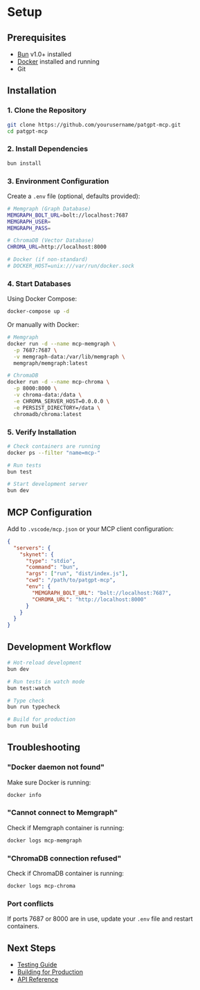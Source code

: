 # Setup

## Prerequisites

- [Bun](https://bun.sh) v1.0+ installed
- [Docker](https://docker.com) installed and running
- Git

## Installation

### 1. Clone the Repository

```bash
git clone https://github.com/yourusername/patgpt-mcp.git
cd patgpt-mcp
```

### 2. Install Dependencies

```bash
bun install
```

### 3. Environment Configuration

Create a `.env` file (optional, defaults provided):

```bash
# Memgraph (Graph Database)
MEMGRAPH_BOLT_URL=bolt://localhost:7687
MEMGRAPH_USER=
MEMGRAPH_PASS=

# ChromaDB (Vector Database)
CHROMA_URL=http://localhost:8000

# Docker (if non-standard)
# DOCKER_HOST=unix:///var/run/docker.sock
```

### 4. Start Databases

Using Docker Compose:
```bash
docker-compose up -d
```

Or manually with Docker:
```bash
# Memgraph
docker run -d --name mcp-memgraph \
  -p 7687:7687 \
  -v memgraph-data:/var/lib/memgraph \
  memgraph/memgraph:latest

# ChromaDB
docker run -d --name mcp-chroma \
  -p 8000:8000 \
  -v chroma-data:/data \
  -e CHROMA_SERVER_HOST=0.0.0.0 \
  -e PERSIST_DIRECTORY=/data \
  chromadb/chroma:latest
```

### 5. Verify Installation

```bash
# Check containers are running
docker ps --filter "name=mcp-"

# Run tests
bun test

# Start development server
bun dev
```

## MCP Configuration

Add to `.vscode/mcp.json` or your MCP client configuration:

```json
{
  "servers": {
    "skynet": {
      "type": "stdio",
      "command": "bun",
      "args": ["run", "dist/index.js"],
      "cwd": "/path/to/patgpt-mcp",
      "env": {
        "MEMGRAPH_BOLT_URL": "bolt://localhost:7687",
        "CHROMA_URL": "http://localhost:8000"
      }
    }
  }
}
```

## Development Workflow

```bash
# Hot-reload development
bun dev

# Run tests in watch mode
bun test:watch

# Type check
bun run typecheck

# Build for production
bun run build
```

## Troubleshooting

### "Docker daemon not found"
Make sure Docker is running:
```bash
docker info
```

### "Cannot connect to Memgraph"
Check if Memgraph container is running:
```bash
docker logs mcp-memgraph
```

### "ChromaDB connection refused"
Check if ChromaDB container is running:
```bash
docker logs mcp-chroma
```

### Port conflicts
If ports 7687 or 8000 are in use, update your `.env` file and restart containers.

## Next Steps

- [Testing Guide](/guide/testing)
- [Building for Production](/guide/building)
- [API Reference](/api/)
